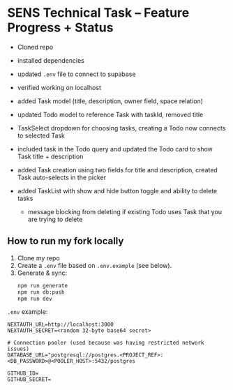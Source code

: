 # SENS Technical Task – Feature Progress + Status

- Cloned repo
- installed dependencies
- updated `.env` file to connect to supabase
- verified working on localhost

- added Task model (title, description, owner field, space relation)
- updated Todo model to reference Task with taskId, removed title
- TaskSelect dropdown for choosing tasks, creating a Todo now connects to selected Task
- included task in the Todo query and updated the Todo card to show Task title + description
- added Task creation using two fields for title and description, created Task auto-selects in the picker
- added TaskList with show and hide button toggle and ability to delete tasks
  - message blocking from deleting if existing Todo uses Task that you are trying to delete


## How to run my fork locally
1. Clone my repo
2. Create a `.env` file based on `.env.example` (see below).
3. Generate & sync:
   ```bash
   npm run generate
   npm run db:push
   npm run dev
   ```

`.env` example:
```text
NEXTAUTH_URL=http://localhost:3000
NEXTAUTH_SECRET=<random 32-byte base64 secret>

# Connection pooler (used because was having restricted network issues)
DATABASE_URL="postgresql://postgres.<PROJECT_REF>:<DB_PASSWORD>@<POOLER_HOST>:5432/postgres

GITHUB_ID=
GITHUB_SECRET=
```
